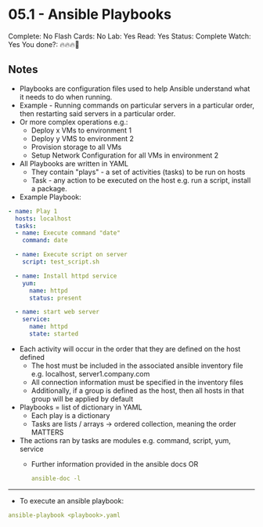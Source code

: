 # 05.1 - Ansible Playbooks

Complete: No
Flash Cards: No
Lab: Yes
Read: Yes
Status: Complete
Watch: Yes
You done?: 🔥🔥🔥🌚

## Notes

- Playbooks are configuration files used to help Ansible understand what it needs to do when running.
- Example - Running commands on particular servers in a particular order, then restarting said servers in a particular order.
- Or more complex operations e.g.:
  - Deploy x VMs to environment 1
  - Deploy y VMS to environment 2
  - Provision storage to all VMs
  - Setup Network Configuration for all VMs in environment 2
- All Playbooks are written in YAML
  - They contain "plays" - a set of activities (tasks) to be run on hosts
  - Task - any action to be executed on the host e.g. run a script, install a package.
- Example Playbook:

```yaml
- name: Play 1
  hosts: localhost
  tasks:
  - name: Execute command "date"
    command: date

  - name: Execute script on server
    script: test_script.sh

  - name: Install httpd service
    yum:
      name: httpd
      status: present

  - name: start web server
    service:
      name: httpd
      state: started
```

- Each activity will occur in the order that they are defined on the host defined
  - The host must be included in the associated ansible inventory file e.g. localhost, server1.company.com
  - All connection information must be specified in the inventory files
  - Additionally, if a group is defined as the host, then all hosts in that group will be applied by default
- Playbooks = list of dictionary in YAML
  - Each play is a dictionary
  - Tasks are lists / arrays → ordered collection, meaning the order MATTERS
- The actions ran by tasks are modules e.g. command, script, yum, service
  - Further information provided in the ansible docs OR

    ```yaml
    ansible-doc -l
    ```

---

- To execute an ansible playbook:

```yaml
ansible-playbook <playbook>.yaml
```
